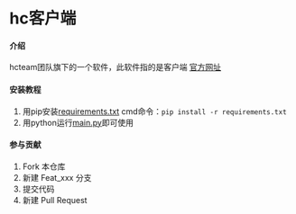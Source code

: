 # hc客户端

#### 介绍
hcteam团队旗下的一个软件，此软件指的是客户端
[官方网址](https://hcteam.top/)

#### 安装教程

1.  用pip安装[requirements.txt](requirements.txt) cmd命令：`pip install -r requirements.txt`
2.  用python运行[main.py](main.py)即可使用

#### 参与贡献

1.  Fork 本仓库
2.  新建 Feat_xxx 分支
3.  提交代码
4.  新建 Pull Request
